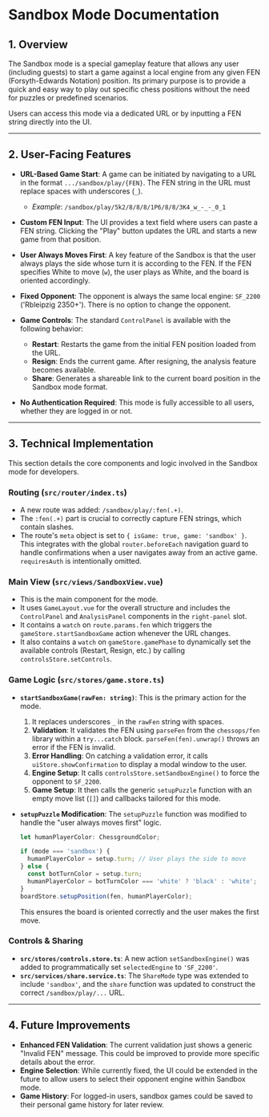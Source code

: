 # Sandbox Mode Documentation

## 1. Overview

The Sandbox mode is a special gameplay feature that allows any user (including guests) to start a game against a local engine from any given FEN (Forsyth-Edwards Notation) position. Its primary purpose is to provide a quick and easy way to play out specific chess positions without the need for puzzles or predefined scenarios.

Users can access this mode via a dedicated URL or by inputting a FEN string directly into the UI.

---

## 2. User-Facing Features

- **URL-Based Game Start**: A game can be initiated by navigating to a URL in the format `.../sandbox/play/{FEN}`. The FEN string in the URL must replace spaces with underscores (`_`).
  - *Example*: `/sandbox/play/5k2/8/8/8/1P6/8/8/3K4_w_-_-_0_1`

- **Custom FEN Input**: The UI provides a text field where users can paste a FEN string. Clicking the "Play" button updates the URL and starts a new game from that position.

- **User Always Moves First**: A key feature of the Sandbox is that the user always plays the side whose turn it is according to the FEN. If the FEN specifies White to move (`w`), the user plays as White, and the board is oriented accordingly.

- **Fixed Opponent**: The opponent is always the same local engine: `SF_2200` ('Rbleipzig 2350+'). There is no option to change the opponent.

- **Game Controls**: The standard `ControlPanel` is available with the following behavior:
  - **Restart**: Restarts the game from the initial FEN position loaded from the URL.
  - **Resign**: Ends the current game. After resigning, the analysis feature becomes available.
  - **Share**: Generates a shareable link to the current board position in the Sandbox mode format.

- **No Authentication Required**: This mode is fully accessible to all users, whether they are logged in or not.

---

## 3. Technical Implementation

This section details the core components and logic involved in the Sandbox mode for developers.

### Routing (`src/router/index.ts`)

- A new route was added: `/sandbox/play/:fen(.+)`.
- The `:fen(.+)` part is crucial to correctly capture FEN strings, which contain slashes.
- The route's `meta` object is set to `{ isGame: true, game: 'sandbox' }`. This integrates with the global `router.beforeEach` navigation guard to handle confirmations when a user navigates away from an active game. `requiresAuth` is intentionally omitted.

### Main View (`src/views/SandboxView.vue`)

- This is the main component for the mode.
- It uses `GameLayout.vue` for the overall structure and includes the `ControlPanel` and `AnalysisPanel` components in the `right-panel` slot.
- It contains a `watch` on `route.params.fen` which triggers the `gameStore.startSandboxGame` action whenever the URL changes.
- It also contains a `watch` on `gameStore.gamePhase` to dynamically set the available controls (Restart, Resign, etc.) by calling `controlsStore.setControls`.

### Game Logic (`src/stores/game.store.ts`)

- **`startSandboxGame(rawFen: string)`**: This is the primary action for the mode.
  1.  It replaces underscores `_` in the `rawFen` string with spaces.
  2.  **Validation**: It validates the FEN using `parseFen` from the `chessops/fen` library within a `try...catch` block. `parseFen(fen).unwrap()` throws an error if the FEN is invalid.
  3.  **Error Handling**: On catching a validation error, it calls `uiStore.showConfirmation` to display a modal window to the user.
  4.  **Engine Setup**: It calls `controlsStore.setSandboxEngine()` to force the opponent to `SF_2200`.
  5.  **Game Setup**: It then calls the generic `setupPuzzle` function with an empty move list (`[]`) and callbacks tailored for this mode.

- **`setupPuzzle` Modification**: The `setupPuzzle` function was modified to handle the "user always moves first" logic.
  ```typescript
  let humanPlayerColor: ChessgroundColor;

  if (mode === 'sandbox') {
    humanPlayerColor = setup.turn; // User plays the side to move
  } else {
    const botTurnColor = setup.turn;
    humanPlayerColor = botTurnColor === 'white' ? 'black' : 'white';
  }
  boardStore.setupPosition(fen, humanPlayerColor);
  ```
  This ensures the board is oriented correctly and the user makes the first move.

### Controls & Sharing

- **`src/stores/controls.store.ts`**: A new action `setSandboxEngine()` was added to programmatically set `selectedEngine` to `'SF_2200'`.
- **`src/services/share.service.ts`**: The `ShareMode` type was extended to include `'sandbox'`, and the `share` function was updated to construct the correct `/sandbox/play/...` URL.

---

## 4. Future Improvements

- **Enhanced FEN Validation**: The current validation just shows a generic "Invalid FEN" message. This could be improved to provide more specific details about the error.
- **Engine Selection**: While currently fixed, the UI could be extended in the future to allow users to select their opponent engine within Sandbox mode.
- **Game History**: For logged-in users, sandbox games could be saved to their personal game history for later review.

